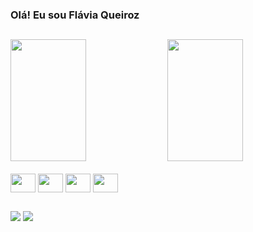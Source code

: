 ### Olá! Eu sou Flávia Queiroz

##

<div>
  <img width="49%" height="195px" src="https://github-readme-stats.vercel.app/api?username=FlaviaVGQ&show_icons=true&theme=dracula#gh-dark-mode-only"/>
  <img width="49%" height="195px" src="https://github-readme-stats.vercel.app/api/top-langs/?username=FlaviaVGQ&layout=compact&theme=dracula&"/>
</div>

<div style="display: inline_block"><br>
  <img align="center" height="30" width="40" src="https://cdn.jsdelivr.net/gh/devicons/devicon/icons/java/java-original.svg"/>
  <img align="center" height="30" width="40" src="https://cdn.jsdelivr.net/gh/devicons/devicon/icons/react/react-original.svg"/>
  <img align="center" height="30" width="40" src="https://cdn.jsdelivr.net/gh/devicons/devicon/icons/html5/html5-original.svg"/>
  <img align="center" height="30" width="40" src="https://cdn.jsdelivr.net/gh/devicons/devicon/icons/css3/css3-original.svg"/>
</div>       
          
## 

<div> 
  <a href = "mailto:flavia.vgq@gmail.com"><img src="https://img.shields.io/badge/-Gmail-%23333?style=for-the-badge&logo=gmail&logoColor=white" target="_blank"></a>
  <a href="https://www.linkedin.com/in/fl%C3%A1via-queiroz-650803260/" target="_blank"><img src="https://img.shields.io/badge/-LinkedIn-%230077B5?style=for-the-badge&logo=linkedin&logoColor=white" target="_blank"></a> 
</div>
               


